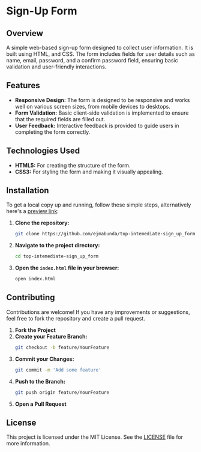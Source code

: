 # Sign-Up Form

## Overview

A simple web-based sign-up form designed to collect user information. It is built using HTML, and CSS. The form includes fields for user details such as name, email, password, and a confirm password field, ensuring basic validation and user-friendly interactions.

## Features

- **Responsive Design:** The form is designed to be responsive and works well on various screen sizes, from mobile devices to desktops.
- **Form Validation:** Basic client-side validation is implemented to ensure that the required fields are filled out.
- **User Feedback:** Interactive feedback is provided to guide users in completing the form correctly.

## Technologies Used

- **HTML5:** For creating the structure of the form.
- **CSS3:** For styling the form and making it visually appealing.

## Installation
To get a local copy up and running, follow these simple steps, alternatively here's a [preview link](https://ejmabunda.github.io/top-intermediate-sign_up_form):

1. **Clone the repository:**
   ```sh
   git clone https://github.com/ejmabunda/top-intemediate-sign_up_form.git
   ```
2. **Navigate to the project directory:**
   ```sh
   cd top-intemediate-sign_up_form
   ```
3. **Open the `index.html` file in your browser:**
   ```sh
   open index.html
   ```

## Contributing

Contributions are welcome! If you have any improvements or suggestions, feel free to fork the repository and create a pull request.

1. **Fork the Project**
2. **Create your Feature Branch:**
   ```sh
   git checkout -b feature/YourFeature
   ```
3. **Commit your Changes:**
   ```sh
   git commit -m 'Add some feature'
   ```
4. **Push to the Branch:**
   ```sh
   git push origin feature/YourFeature
   ```
5. **Open a Pull Request**

## License

This project is licensed under the MIT License. See the [LICENSE](LICENSE) file for more information.